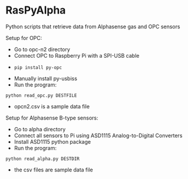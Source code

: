 # RasPyAlpha
Python scripts that retrieve data from Alphasense gas and OPC sensors

Setup for OPC:
* Go to opc-n2 directory
* Connect OPC to Raspberry Pi with a SPI-USB cable
* ~~~
  pip install py-opc
  ~~~
* Manually install py-usbiss
* Run the program: 
~~~
python read_opc.py DESTFILE
~~~
* opcn2.csv is a sample data file

Setup for Alphasense B-type sensors:
* Go to alpha directory
* Connect all sensors to Pi using ASD1115 Analog-to-Digital Converters
* Install ASD1115 python package
* Run the program: 
~~~
python read_alpha.py DESTDIR
~~~
* the csv files are sample data file
